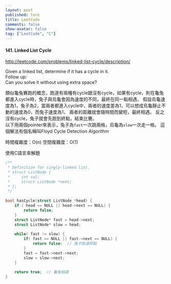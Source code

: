 ```yaml
---
layout: post
published: ture
title: LeetCode
comments: false
show-avatar: false
tag: ["LeetCode", "C"]
---
```


#### 141. Linked List Cycle
http://leetcode.com/problems/linked-list-cycle/description/

Given a linked list, determine if it has a cycle in it.  
Follow up:  
Can you solve it without using extra space?


類似龜兔賽跑的概念，跑道有兩種有cycle跟沒有cycle，如果有cycle，則在龜兔都進入cycle時，兔子與烏龜會因為速度的不同，最終在同一點相遇，
假設烏龜速度為1，兔子為2，當兩者都進入cycle中，兩者的速度差為1，可以想成烏龜靜止不動的速度為0，而兔子速度為1，
兩者的距離就會隨時間而變短，最終相遇。
反之沒有cycle，兔子就會先跑到終點，結束比賽。  
以下用兩個pointer來表示，兔子為`fast`一次跳兩格，烏龜為`slow`一次走一格。
這個解法有個名稱叫Floyd Cycle Detection Algorithm

時間複雜度：O(n)
空間複雜度：O(1)

使用C語言來解題

```C
/**
 * Definition for singly-linked list.
 * struct ListNode {
 *     int val;
 *     struct ListNode *next;
 * };
 */
 
bool hasCycle(struct ListNode *head) {
    if ( head == NULL || head->next == NULL) {
        return false;
    }
    struct ListNode* fast = head->next;
    struct ListNode* slow = head;
    
    while( fast != slow) {
        if( fast == NULL || fast->next == NULL) {
            return false;  // 兔子抵達終點
        }      
        fast = fast->next->next;
        slow = slow->next;
    }
    
    return true;  // 龜兔相遇
}

```



